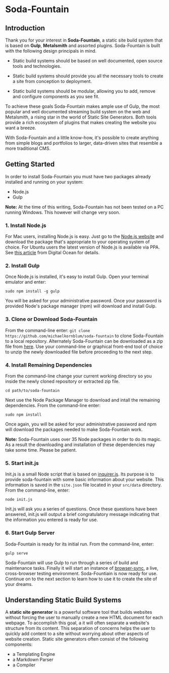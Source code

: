 # Soda-Fountain

## Introduction

Thank you for your interest in **Soda-Fountain**, a static site build system that is based on **Gulp**, **Metalsmith** and assorted plugins. Soda-Fountain is built with the following design principals in mind.

- Static build systems should be based on well documented, open source tools and technologies.

- Static build systems should provide you all the necessary tools to create a site from conception to deployment.

- Static build systems should be modular, allowing you to add, remove and configure components as you see fit.

To achieve these goals Soda-Fountain makes ample use of Gulp, the most popular and well documented streaming build system on the web and Metalsmith, a rising star in the world of Static Site Generators. Both tools provide a rich ecosystem of plugins that makes creating the website you want a breeze.

With Soda-Fountain and a little know-how, it's possible to create anything from simple blogs and portfolios to larger, data-driven sites that resemble a more traditional CMS.

## Getting Started
In order to install Soda-Fountain you must have two packages already installed and running on your system:

- Node.js
- Gulp

**Note:** At the time of this writing, Soda-Fountain has not been tested on a PC running Windows. This however will change very soon.

### 1. Install Node.js
For Mac users, installing Node.js is easy. Just go to the [Node.js website](https://nodejs.org/) and download the package that's appropriate to your operating system of choice. For Ubuntu users the latest version of Node.js is available via PPA. See [this article](https://www.digitalocean.com/community/tutorials/how-to-install-node-js-on-an-ubuntu-14-04-server) from Digital Ocean for details.

### 2. Install Gulp
Once Node.js is installed, it's easy to install Gulp. Open your terminal emulator and enter:

```sudo npm install -g gulp```

You will be asked for your administrative password. Once your password is provided Node's package manager (npm) will download and install Gulp.

### 3. Clone or Download Soda-Fountain
From the command-line enter:
 ```git clone https://github.com/michaelkornblum/soda-fountain``` to clone Soda-Fountain to a local repository. Alternately Soda-Fountain can be downloaded as a zip file from [here](https://github.com/michaelkornblum/soda-fountain/archive/master.zip). Use your command-line or graphical front-end tool of choice to unzip the newly downloaded file before proceeding to the next step.

### 4. Install Remaining Dependencies
From the command-line change your current working directory so you inside the newly cloned repository or extracted zip file.

```cd path/to/soda-fountain```

Next use the Node Package Manager to download and intall the remaining dependencies. From the command-line enter:

```sudo npm install```

Once again, you will be asked for your administrative password and npm will download the packages needed to make Soda-Fountain work.

**Note:** Soda-Fountain uses over 35 Node packages in order to do its magic. As a result the downloading and installation of these dependencies may take some time. Please be patient.

### 5. Start init.js
Init.js is a small Node script that is based on [inquirer.js](https://github.com/SBoudrias/Inquirer.js/). Its purpose is to provide soda-fountain with some basic information about your website. This information is saved in the ```site.json``` file located in your ```src/data``` directory. From the command-line, enter:

```node init.js```

Init.js will ask you a series of questions. Once these questions have been answered, init.js will output a brief congratulatory message indicating that the information you entered is ready for use.

### 6. Start Gulp Server
Soda-Fountain is ready for its initial run. From the command-line, enter:

```gulp serve```

Soda-Fountain will use Gulp to run through a series of build and maintenance tasks. Finally it will start an instance of [browser-sync](http://www.browsersync.io/), a live, cross-browser testing environment. Soda-Fountiain is now ready for use. Continue on to the next section to learn how to use it to create the site of your dreams.

## Understanding Static Build Systems
A **static site generator** is a powerful software tool that builds websites without forcing the user to manually create a new HTML document for each webpage. To accomplish this goal, a it will often separate a website's structure from its content. This separation of concerns helps the user to quickly add content to a site without worrying about other aspects of website creation. Static site generators often consist of the following components:

- a Templating Engine
- a Markdown Parser
- a Compiler 
